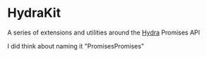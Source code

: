 # HydraKit

A series of extensions and utilities around the [Hydra](https://github.com/malcommac/Hydra) Promises API

I did think about naming it "PromisesPromises"
